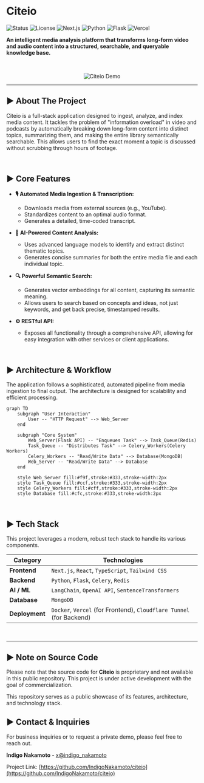 # Citeio

![Status](https://img.shields.io/badge/status-in%20development-blue)
![License](https://img.shields.io/badge/license-proprietary-red)
![Next.js](https://img.shields.io/badge/Next.js-000000?style=for-the-badge&logo=nextdotjs&logoColor=white)
![Python](https://img.shields.io/badge/Python-3776AB?style=for-the-badge&logo=python&logoColor=white)
![Flask](https://img.shields.io/badge/Flask-000000?style=for-the-badge&logo=flask&logoColor=white)
![Vercel](https.img.shields.io/badge/Vercel-000000?style=for-the-badge&logo=vercel&logoColor=white)

**An intelligent media analysis platform that transforms long-form video and audio content into a structured, searchable, and queryable knowledge base.**

<br />

<p align="center">
  <img src="https://via.placeholder.com/800x450.png?text=REPLACE+WITH+YOUR+LIVE+DEMO+GIF" alt="Citeio Demo" />
</p>

---

## ► About The Project

Citeio is a full-stack application designed to ingest, analyze, and index media content. It tackles the problem of "information overload" in video and podcasts by automatically breaking down long-form content into distinct topics, summarizing them, and making the entire library semantically searchable. This allows users to find the exact moment a topic is discussed without scrubbing through hours of footage.

<br />

## ► Core Features

- **🎙️ Automated Media Ingestion & Transcription:**

  - Downloads media from external sources (e.g., YouTube).
  - Standardizes content to an optimal audio format.
  - Generates a detailed, time-coded transcript.

- **🧠 AI-Powered Content Analysis:**

  - Uses advanced language models to identify and extract distinct thematic topics.
  - Generates concise summaries for both the entire media file and each individual topic.

- **🔍 Powerful Semantic Search:**

  - Generates vector embeddings for all content, capturing its semantic meaning.
  - Allows users to search based on concepts and ideas, not just keywords, and get back precise, timestamped results.

- **⚙️ RESTful API:**
  - Exposes all functionality through a comprehensive API, allowing for easy integration with other services or client applications.

<br />

## ► Architecture & Workflow

The application follows a sophisticated, automated pipeline from media ingestion to final output. The architecture is designed for scalability and efficient processing.

```mermaid
graph TD
    subgraph "User Interaction"
        User -- "HTTP Request" --> Web_Server
    end

    subgraph "Core System"
        Web_Server(Flask API) -- "Enqueues Task" --> Task_Queue(Redis)
        Task_Queue -- "Distributes Task" --> Celery_Workers(Celery Workers)
        Celery_Workers -- "Read/Write Data" --> Database(MongoDB)
        Web_Server -- "Read/Write Data" --> Database
    end

    style Web_Server fill:#f9f,stroke:#333,stroke-width:2px
    style Task_Queue fill:#ccf,stroke:#333,stroke-width:2px
    style Celery_Workers fill:#cff,stroke:#333,stroke-width:2px
    style Database fill:#cfc,stroke:#333,stroke-width:2px
```

<br />

## ► Tech Stack

This project leverages a modern, robust tech stack to handle its various components.

| Category       | Technologies                                                         |
| -------------- | -------------------------------------------------------------------- |
| **Frontend**   | `Next.js`, `React`, `TypeScript`, `Tailwind CSS`                     |
| **Backend**    | `Python`, `Flask`, `Celery`, `Redis`                                 |
| **AI / ML**    | `LangChain`, `OpenAI API`, `SentenceTransformers`                    |
| **Database**   | `MongoDB`                                                            |
| **Deployment** | `Docker`, `Vercel` (for Frontend), `Cloudflare Tunnel` (for Backend) |

<br />

---

## ► Note on Source Code

Please note that the source code for **Citeio** is proprietary and not available in this public repository. This project is under active development with the goal of commercialization.

This repository serves as a public showcase of its features, architecture, and technology stack.

## ► Contact & Inquiries

For business inquiries or to request a private demo, please feel free to reach out.

**Indigo Nakamoto** - [x@indigo_nakamoto](https://x.com/indigo_nakamoto)

Project Link: [https://github.com/IndigoNakamoto/citeio](https://github.com/IndigoNakamoto/citeio)
